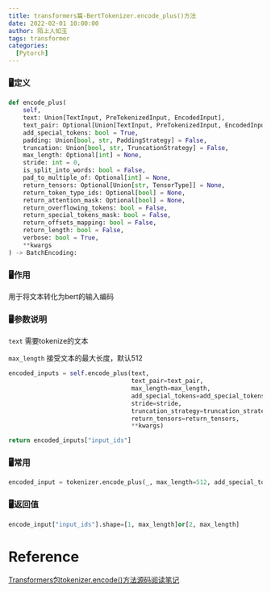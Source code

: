 ```yaml
---
title: transformers篇-BertTokenizer.encode_plus()方法
date: 2022-02-01 10:00:00
author: 陌上人如玉
tags: transformer
categories:
  [Pytorch]
---
```


### 🖥定义

```Python
def encode_plus(
    self,
    text: Union[TextInput, PreTokenizedInput, EncodedInput],
    text_pair: Optional[Union[TextInput, PreTokenizedInput, EncodedInput]] = None,
    add_special_tokens: bool = True,
    padding: Union[bool, str, PaddingStrategy] = False,
    truncation: Union[bool, str, TruncationStrategy] = False,
    max_length: Optional[int] = None,
    stride: int = 0,
    is_split_into_words: bool = False,
    pad_to_multiple_of: Optional[int] = None,
    return_tensors: Optional[Union[str, TensorType]] = None,
    return_token_type_ids: Optional[bool] = None,
    return_attention_mask: Optional[bool] = None,
    return_overflowing_tokens: bool = False,
    return_special_tokens_mask: bool = False,
    return_offsets_mapping: bool = False,
    return_length: bool = False,
    verbose: bool = True,
    **kwargs
) -> BatchEncoding:
```

### 🖥作用

用于将文本转化为bert的输入编码

### 🖥参数说明

`text` 需要tokenize的文本

`max_length` 接受文本的最大长度，默认512

```Python
encoded_inputs = self.encode_plus(text,
                                  text_pair=text_pair,
                                  max_length=max_length,
                                  add_special_tokens=add_special_tokens,
                                  stride=stride,
                                  truncation_strategy=truncation_strategy,
                                  return_tensors=return_tensors,
                                  **kwargs)

return encoded_inputs["input_ids"]
```

### 🖥常用

```Python
encoded_input = tokenizer.encode_plus(_, max_length=512, add_special_tokens=True, pad_to_max_length=True, return_tensors="pt",  truncation=True)
```

### 🖥返回值

```python
encode_input["input_ids"].shape=[1, max_length]or[2, max_length]
```



# Reference

[Transformers包tokenizer.encode()方法源码阅读笔记](https://blog.csdn.net/qq_33293040/article/details/105439750)